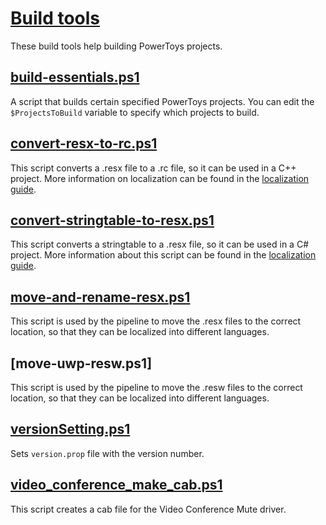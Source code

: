 # [Build tools](/tools/build/)

These build tools help building PowerToys projects.

## [build-essentials.ps1](/tools/build/build-essentials.ps1)

A script that builds certain specified PowerToys projects. You can edit the `$ProjectsToBuild` variable to specify which projects to build.

## [convert-resx-to-rc.ps1](/tools/build/convert-resx-to-rc.ps1)

This script converts a .resx file to a .rc file, so it can be used in a C++ project. More information on localization can be found in the [localization guide](/doc/devdocs/localization.md).

## [convert-stringtable-to-resx.ps1](/tools/build/convert-stringtable-to-resx.ps1)

This script converts a stringtable to a .resx file, so it can be used in a C# project. More information about this script can be found in the [localization guide](/doc/devdocs/localization.md).

## [move-and-rename-resx.ps1](/tools/build/move-and-rename-resx.ps1)

This script is used by the pipeline to move the .resx files to the correct location, so that they can be localized into different languages.

## [move-uwp-resw.ps1]

This script is used by the pipeline to move the .resw files to the correct location, so that they can be localized into different languages.

## [versionSetting.ps1](/tools/build/versionSetting.ps1)

Sets `version.prop` file with the version number.

## [video_conference_make_cab.ps1](/tools/build/video_conference_make_cab.ps1)

This script creates a cab file for the Video Conference Mute driver.

